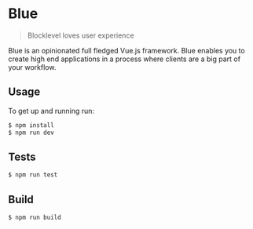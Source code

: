 # Blue
> Blocklevel loves user experience

Blue is an opinionated full fledged Vue.js framework. Blue enables you to create high end applications in a process where clients are a big part of your workflow.

## Usage
To get up and running run:
``` bash
$ npm install
$ npm run dev
```

## Tests
``` bash
$ npm run test
```

## Build
``` bash
$ npm run build
```
